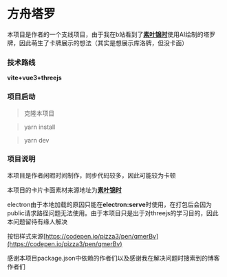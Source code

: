 # 方舟塔罗

本项目是作者的一个支线项目，由于我在b站看到了[**素叶锦时**](https://space.bilibili.com/35404297)使用AI绘制的塔罗牌，因此萌生了卡牌展示的想法（其实是想展示库洛牌，但没卡面）

### 技术路线

**vite+vue3+threejs**

### 项目启动

> 克隆本项目

> yarn install

> yarn dev

### 项目说明

本项目是作者闲暇时间制作，同步代码较多，因此可能较为卡顿

本项目的卡片卡面素材来源地址为[**素叶锦时**](https://space.bilibili.com/35404297)

electron由于本地加载的原因只能在**electron:serve**时使用，在打包后会因为public请求路径问题无法使用。由于本项目只是出于对threejs的学习目的，因此本问题留待有缘人解决

按钮样式来源[https://codepen.io/pizza3/pen/qmerBv](https://codepen.io/pizza3/pen/qmerBv)

感谢本项目package.json中依赖的作者们以及感谢我在解决问题时搜索到的博客作者们



